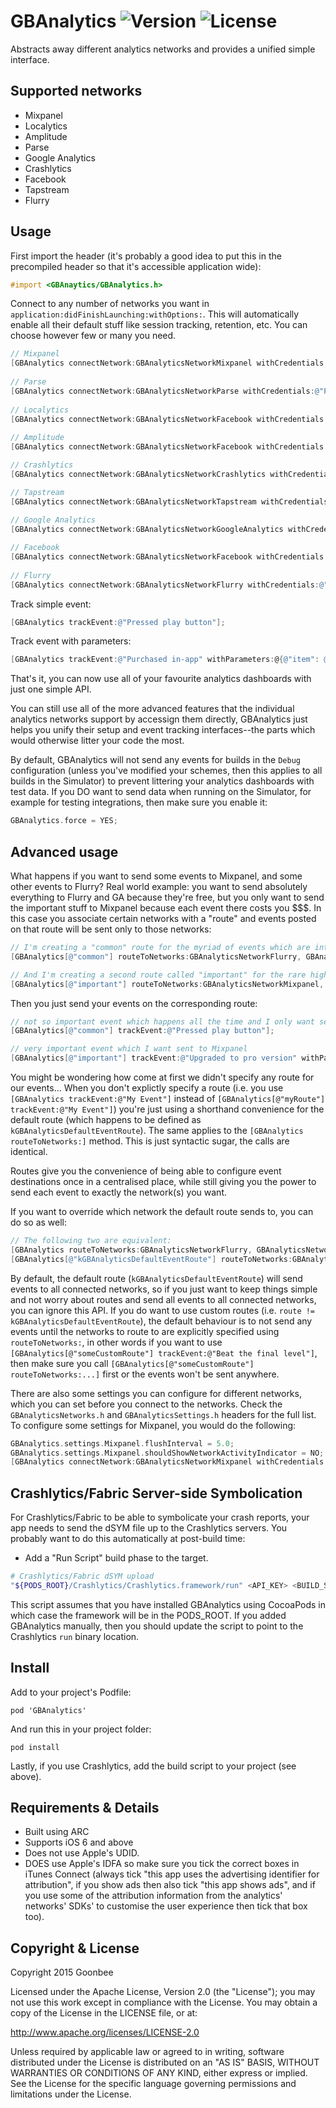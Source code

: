 # GBAnalytics ![Version](https://img.shields.io/cocoapods/v/GBAnalytics.svg?style=flat)&nbsp;![License](https://img.shields.io/badge/license-Apache_2-green.svg?style=flat)

Abstracts away different analytics networks and provides a unified simple interface.

Supported networks
------------

* Mixpanel
* Localytics
* Amplitude
* Parse
* Google Analytics
* Crashlytics
* Facebook
* Tapstream
* Flurry

Usage
------------

First import the header (it's probably a good idea to put this in the precompiled header so that it's accessible application wide):

```objective-c
#import <GBAnaytics/GBAnalytics.h>
```

Connect to any number of networks you want in `application:didFinishLaunching:withOptions:`. This will automatically enable all their default stuff like session tracking, retention, etc. You can choose however few or many you need.

```objective-c
// Mixpanel
[GBAnalytics connectNetwork:GBAnalyticsNetworkMixpanel withCredentials:@"MixpanelToken"];
 
// Parse
[GBAnalytics connectNetwork:GBAnalyticsNetworkParse withCredentials:@"ParseApplicationID", @"ParseClientKey"];
 
// Localytics
[GBAnalytics connectNetwork:GBAnalyticsNetworkFacebook withCredentials:@"LocalyticsAppKey"];
 
// Amplitude
[GBAnalytics connectNetwork:GBAnalyticsNetworkFacebook withCredentials:@"AmplitudeAPIKey"];

// Crashlytics
[GBAnalytics connectNetwork:GBAnalyticsNetworkCrashlytics withCredentials:@"CrashlyticsAPIKey"];

// Tapstream
[GBAnalytics connectNetwork:GBAnalyticsNetworkTapstream withCredentials:@"TapstreamAccountName", @"TapstreamSDKSecret"];
 
// Google Analytics
[GBAnalytics connectNetwork:GBAnalyticsNetworkGoogleAnalytics withCredentials:@"GoogleAnalyticsTrackingID"];

// Facebook
[GBAnalytics connectNetwork:GBAnalyticsNetworkFacebook withCredentials:@"FacebookAppID"];
 
// Flurry
[GBAnalytics connectNetwork:GBAnalyticsNetworkFlurry withCredentials:@"FlurryAPIKey"];
```

Track simple event:

```objective-c
[GBAnalytics trackEvent:@"Pressed play button"];
```

Track event with parameters:

```objective-c
[GBAnalytics trackEvent:@"Purchased in-app" withParameters:@{@"item": @"red sword"}];
```

That's it, you can now use all of your favourite analytics dashboards with just one simple API.

You can still use all of the more advanced features that the individual analytics networks support by accessign them directly, GBAnalytics just helps you unify their setup and event tracking interfaces--the parts which would otherwise litter your code the most.

By default, GBAnalytics will not send any events for builds in the `Debug` configuration (unless you've modified your schemes, then this applies to all builds in the Simulator) to prevent littering your analytics dashboards with test data. If you DO want to send data when running on the Simulator, for example for testing integrations, then make sure you enable it:

```objective-c
GBAnalytics.force = YES;
```

Advanced usage
------------

What happens if you want to send some events to Mixpanel, and some other events to Flurry? Real world example: you want to send absolutely everything to Flurry and GA because they're free, but you only want to send the important stuff to Mixpanel because each event there costs you $$$. In this case you associate certain networks with a "route" and events posted on that route will be sent only to those networks:

```objective-c
// I'm creating a "common" route for the myriad of events which are interesting, but not interesting enough to pay Mixpanel for
[GBAnalytics[@"common"] routeToNetworks:GBAnalyticsNetworkFlurry, GBAnalyticsNetworkGoogleAnalytics, nil];

// And I'm creating a second route called "important" for the rare high-value stuff where I want to say use Mixpanel's people analytics (for instance)
[GBAnalytics[@"important"] routeToNetworks:GBAnalyticsNetworkMixpanel, nil];
```

Then you just send your events on the corresponding route:

```objective-c
// not so important event which happens all the time and I only want sent to Flurry and GA
[GBAnalytics[@"common"] trackEvent:@"Pressed play button"];

// very important event which I want sent to Mixpanel
[GBAnalytics[@"important"] trackEvent:@"Upgraded to pro version" withParameters:@{@"source": @"blue nag screen"}];
```

You might be wondering how come at first we didn't specify any route for our events... When you don't explictly specify a route (i.e. you use `[GBAnalytics trackEvent:@"My Event"]` instead of `[GBAnalytics[@"myRoute"] trackEvent:@"My Event"]`) you're just using a shorthand convenience for the default route (which happens to be defined as `kGBAnalyticsDefaultEventRoute`). The same applies to the `[GBAnalytics routeToNetworks:]` method. This is just syntactic sugar, the calls are identical.

Routes give you the convenience of being able to configure event destinations once in a centralised place, while still giving you the power to send each event to exactly the network(s) you want.

If you want to override which network the default route sends to, you can do so as well:

```objective-c
// The following two are equivalent:
[GBAnalytics routeToNetworks:GBAnalyticsNetworkFlurry, GBAnalyticsNetworkGoogleAnalytics, nil];
[GBAnalytics[@"kGBAnalyticsDefaultEventRoute"] routeToNetworks:GBAnalyticsNetworkFlurry, GBAnalyticsNetworkGoogleAnalytics, nil];
```

By default, the default route (`kGBAnalyticsDefaultEventRoute`) will send events to all connected networks, so if you just want to keep things simple and not worry about routes and send all events to all connected networks, you can ignore this API. If you do want to use custom routes (i.e. `route != kGBAnalyticsDefaultEventRoute`), the default behaviour is to not send any events until the networks to route to are explicitly specified using `routeToNetworks:`, in other words if you want to use `[GBAnalytics[@"someCustomRoute"] trackEvent:@"Beat the final level"]`, then make sure you call `[GBAnalytics[@"someCustomRoute"] routeToNetworks:...]` first or the events won't be sent anywhere.

There are also some settings you can configure for different networks, which you can set before you connect to the networks. Check the `GBAnalyticsNetworks.h` and `GBAnalyticsSettings.h` headers for the full list. To configure some settings for Mixpanel, you would do the following:
```objective-c
GBAnalytics.settings.Mixpanel.flushInterval = 5.0;
GBAnalytics.settings.Mixpanel.shouldShowNetworkActivityIndicator = NO;
[GBAnalytics connectNetwork:GBAnalyticsNetworkMixpanel withCredentials:@"MixpanelToken"];
```

Crashlytics/Fabric Server-side Symbolication
------------

For Crashlytics/Fabric to be able to symbolicate your crash reports, your app needs to send the dSYM file up to the Crashlytics servers. You probably want to do this automatically at post-build time:

* Add a "Run Script" build phase to the target.

```sh
# Crashlytics/Fabric dSYM upload
"${PODS_ROOT}/Crashlytics/Crashlytics.framework/run" <API_KEY> <BUILD_SECRET>
```

This script assumes that you have installed GBAnalytics using CocoaPods in which case the framework will be in the PODS_ROOT. If you added GBAnalytics manually, then you should update the script to point to the Crashlytics `run` binary location.

Install
------------

Add to your project's Podfile:

`pod 'GBAnalytics'`

And run this in your project folder:

`pod install`

Lastly, if you use Crashlytics, add the build script to your project (see above).

Requirements & Details
------------

* Built using ARC
* Supports iOS 6 and above
* Does not use Apple's UDID.
* DOES use Apple's IDFA so make sure you tick the correct boxes in iTunes Connect (always tick "this app uses the advertising identifier for attribution", if you show ads then also tick "this app shows ads", and if you use some of the attribution information from the analytics' networks' SDKs' to customise the user experience then tick that box too).

Copyright & License
------------

Copyright 2015 Goonbee

Licensed under the Apache License, Version 2.0 (the "License"); you may not use this work except in compliance with the License. You may obtain a copy of the License in the LICENSE file, or at:

http://www.apache.org/licenses/LICENSE-2.0

Unless required by applicable law or agreed to in writing, software distributed under the License is distributed on an "AS IS" BASIS, WITHOUT WARRANTIES OR CONDITIONS OF ANY KIND, either express or implied. See the License for the specific language governing permissions and limitations under the License.
